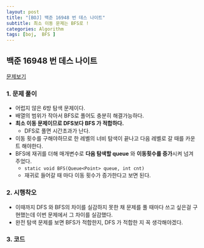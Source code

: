 ```yaml
---
layout: post
title: "[BOJ] 백준 16948 번 데스 나이트"
subtitle: 최소 이동 문제는 BFS로 ! 
categories: Algorithm
tags: [boj,  BFS ]
---
```


## 백준 16948 번 데스 나이트

[문제보기](https://www.acmicpc.net/problem/16948)

### 1. 문제 풀이

- 어럽지 않은 6방 탐색 문제이다.
- 배열의 범위가 작아서 BFS로 풀어도 충분히 해결가능하다.
- **최소 이동 문제이므로 DFS보다 BFS 가 적합하다.**
  - DFS로 풀면 시간초과가 난다.
- 이동 횟수를 구해야하므로 한 레벨의 너비 탐색이 끝나고 다음 레벨로 갈 때를 카운트 해야한다.
- BFS에 재귀를 더해 매개변수로 **다음 탐색할 queue** 와 **이동횟수를 증가**시켜 넘겨주었다.
  - `static void BFS(Queue<Point> queue, int cnt)`
  - 재귀로 들어갈 때 마다 이동 횟수가 증가한다고 보면 된다.

### 2. 시행착오
- 이때까지 DFS 와 BFS의 차이를 실감하지 못한 채 문제를 풀 때마다 쓰고 싶은걸 구현했는데 이번 문제에서 그 차이를 실감했다.
- 완전 탐색 문제를 보면 BFS가 적합한지, DFS 가 적합한 지 꼭 생각해야겠다.
  

### 3. 코드

<script src="https://gist.github.com/yeonui-0626/00c54a38db62417725da8fb1369a7594.js"></script>
